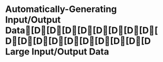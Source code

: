 # Automatically-Generating Input/Output Data[D[D[D[D[D[D[D[D[D[D[D[D[D[D[D[D[D[D Large Input/Output Data

